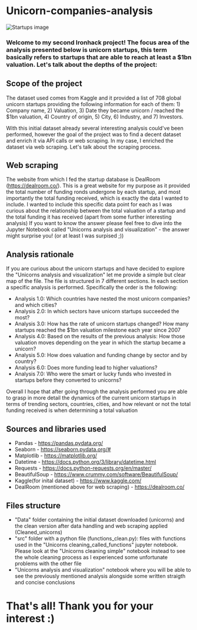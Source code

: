 # Unicorn-companies-analysis

![Startups image](https://news.america-digital.com/wp-content/uploads/2020/10/Top-ten-Startups-m%C3%A1s-valiosas-de-Latinoam%C3%A9rica-en-2020.jpg)

### Welcome to my second Ironhack project! The focus area of the analysis presented below is unicorn startups, this term basically refers to startups that are able to reach at least a $1bn valuation. Let's talk about the depths of the project:

## Scope of the project
The dataset used comes from Kaggle and it provided a list of 708 global unicorn startups providing the following information for each of them: 1) Company name, 2) Valuation, 3) Date they became unicorn / reached the $1bn valuation, 4) Country of origin, 5) City, 6) Industry, and 7) Investors.

With this initial dataset already several interesting analysis could've been performed, however the goal of the project was to find a decent dataset and enrich it via API calls or web scraping. In my case, I enriched the dataset via web scraping. Let's talk about the scraping process.

## Web scraping
The website from which I fed the startup database is DealRoom (https://dealroom.co/). This is a great website for my purpose as it provided the total number of funding ronds undergone by each startup, and most importantly the total funding received, which is exactly the data I wanted to include. I wanted to include this specific data point for each as I was curious about the relationship between the total valuation of a startup and the total funding it has received (apart from some further interesting analysis) If you want to know the answer please feel free to dive into the Jupyter Notebook called "Unicorns analysis and visualization" - the answer might surprise you! (or at least I was surpised ;))

## Analysis rationale
If you are curious about the unicorn startups and have decided to explore the "Unicorns analysis and visualization" let me provide a simple but clear map of the file. The file is structured in 7 different sections. In each section a specific analysis is performed. Specifically the order is the following:

- Analysis 1.0: Which countries have nested the most unicorn companies? and which cities?
- Analysis 2.0: In which sectors have unicorn startups succeeded the most?
- Analysis 3.0: How has the rate of unicorn startups changed? How many startups reached the $1bn valuation milestone each year since 2007
- Analysis 4.0: Based on the results of the previous analysis: How those valuation moves depending on the year in which the startup became a unicorn?
- Analysis 5.0: How does valuation and funding change by sector and by country?
- Analysis 6.0: Does more funding lead to higher valuations?
- Analysis 7.0: Who were the smart or lucky funds who invested in startups before they converted to unicorns?

Overall I hope that after going through the analysis performed you are able to grasp in more detail the dynamics of the current unicorn startups in terms of trending sectors, countries, cities, and how relevant or not the total funding received is when determining a total valuation

## Sources and libraries used
- Pandas - https://pandas.pydata.org/
- Seaborn - https://seaborn.pydata.org/#
- Matplotlib - https://matplotlib.org/
- Datetime - https://docs.python.org/3/library/datetime.html
- Requests - https://docs.python-requests.org/en/master/
- BeautifulSoup - https://www.crummy.com/software/BeautifulSoup/
- Kaggle(for inital dataset) - https://www.kaggle.com/
- DealRoom (mentioned above for web scraping) - https://dealroom.co/

## Files structure
- "Data" folder containing the initial dataset downloaded (unicorns) and the clean version after data handling and web scraping applied (Cleaned_unicorns)
- "src" folder with a python file (functions_clean.py): files with functions used in the "Unicorns cleaning_called_functions" jupyter notebook. Please look at the "Unicorns cleaning simple" notebook instead to see the whole cleaning process as I experienced some unfortunate problems with the other file
- "Unicorns analysis and visualization" notebook where you will be able to see the previously mentioned analysis alongside some written straigth and concise conclusions
# That's all! Thank you for your interest :)